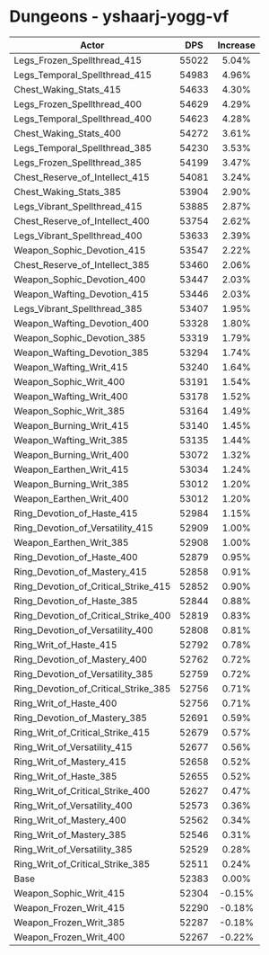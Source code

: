 # Dungeons - yshaarj-yogg-vf
| Actor | DPS | Increase |
|---|:---:|:---:|
|Legs_Frozen_Spellthread_415|55022|5.04%|
|Legs_Temporal_Spellthread_415|54983|4.96%|
|Chest_Waking_Stats_415|54633|4.30%|
|Legs_Frozen_Spellthread_400|54629|4.29%|
|Legs_Temporal_Spellthread_400|54623|4.28%|
|Chest_Waking_Stats_400|54272|3.61%|
|Legs_Temporal_Spellthread_385|54230|3.53%|
|Legs_Frozen_Spellthread_385|54199|3.47%|
|Chest_Reserve_of_Intellect_415|54081|3.24%|
|Chest_Waking_Stats_385|53904|2.90%|
|Legs_Vibrant_Spellthread_415|53885|2.87%|
|Chest_Reserve_of_Intellect_400|53754|2.62%|
|Legs_Vibrant_Spellthread_400|53633|2.39%|
|Weapon_Sophic_Devotion_415|53547|2.22%|
|Chest_Reserve_of_Intellect_385|53460|2.06%|
|Weapon_Sophic_Devotion_400|53447|2.03%|
|Weapon_Wafting_Devotion_415|53446|2.03%|
|Legs_Vibrant_Spellthread_385|53407|1.95%|
|Weapon_Wafting_Devotion_400|53328|1.80%|
|Weapon_Sophic_Devotion_385|53319|1.79%|
|Weapon_Wafting_Devotion_385|53294|1.74%|
|Weapon_Wafting_Writ_415|53240|1.64%|
|Weapon_Sophic_Writ_400|53191|1.54%|
|Weapon_Wafting_Writ_400|53178|1.52%|
|Weapon_Sophic_Writ_385|53164|1.49%|
|Weapon_Burning_Writ_415|53140|1.45%|
|Weapon_Wafting_Writ_385|53135|1.44%|
|Weapon_Burning_Writ_400|53072|1.32%|
|Weapon_Earthen_Writ_415|53034|1.24%|
|Weapon_Burning_Writ_385|53012|1.20%|
|Weapon_Earthen_Writ_400|53012|1.20%|
|Ring_Devotion_of_Haste_415|52984|1.15%|
|Ring_Devotion_of_Versatility_415|52909|1.00%|
|Weapon_Earthen_Writ_385|52908|1.00%|
|Ring_Devotion_of_Haste_400|52879|0.95%|
|Ring_Devotion_of_Mastery_415|52858|0.91%|
|Ring_Devotion_of_Critical_Strike_415|52852|0.90%|
|Ring_Devotion_of_Haste_385|52844|0.88%|
|Ring_Devotion_of_Critical_Strike_400|52819|0.83%|
|Ring_Devotion_of_Versatility_400|52808|0.81%|
|Ring_Writ_of_Haste_415|52792|0.78%|
|Ring_Devotion_of_Mastery_400|52762|0.72%|
|Ring_Devotion_of_Versatility_385|52759|0.72%|
|Ring_Devotion_of_Critical_Strike_385|52756|0.71%|
|Ring_Writ_of_Haste_400|52756|0.71%|
|Ring_Devotion_of_Mastery_385|52691|0.59%|
|Ring_Writ_of_Critical_Strike_415|52679|0.57%|
|Ring_Writ_of_Versatility_415|52677|0.56%|
|Ring_Writ_of_Mastery_415|52658|0.52%|
|Ring_Writ_of_Haste_385|52655|0.52%|
|Ring_Writ_of_Critical_Strike_400|52627|0.47%|
|Ring_Writ_of_Versatility_400|52573|0.36%|
|Ring_Writ_of_Mastery_400|52562|0.34%|
|Ring_Writ_of_Mastery_385|52546|0.31%|
|Ring_Writ_of_Versatility_385|52529|0.28%|
|Ring_Writ_of_Critical_Strike_385|52511|0.24%|
|Base|52383|0.00%|
|Weapon_Sophic_Writ_415|52304|-0.15%|
|Weapon_Frozen_Writ_415|52290|-0.18%|
|Weapon_Frozen_Writ_385|52287|-0.18%|
|Weapon_Frozen_Writ_400|52267|-0.22%|

